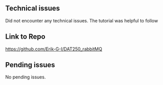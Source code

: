 ## Technical issues
Did not encounter any technical issues. The tutorial was helpful to follow


## Link to Repo
https://github.com/Erik-G-I/DAT250_rabbitMQ

## Pending issues
No pending issues. 
